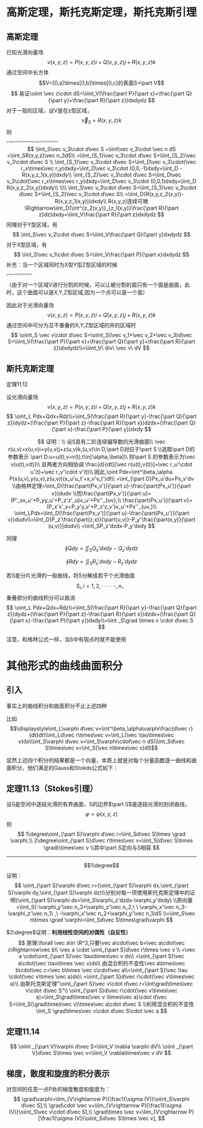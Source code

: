 # 高斯定理，斯托克斯定理，斯托克斯引理

## 高斯定理

已知光滑向量场$$v(x,y,z)=P(x,y,z)i+Q(x,y,z)j+R(x,y,z)k$$通过空间中长方体$$V=[0,a]\times[0,b]\times[0,c]的表面S=\part V$$
$$
易证\oiint \vec c\cdot dS=\iiint_V(\frac{\part P}{\part x}+\frac{\part Q}{\part y}+\frac{\part R}{\part z})dxdydz
$$
对于一般的区域，设V是在z型区域，$$\vec v_3=R(x,y,z)k$$则

<img src="https://s2.loli.net/2022/05/03/qrRzQNnxZMDdJtL.png" alt="image-20220503094054305" style="zoom:33%;" /><img src="https://s2.loli.net/2022/05/03/sRMCjnqvf2zEN3S.png" alt="image-20220503094350431" style="zoom:33%;" />
$$
\iint_S\vec v_3\cdot d\vec S
=\iint\vec v_3\cdot \vec n dS
=\iint_SR(x,y,z)\vec n_3dS\\
=\iint_{S_1}\vec v_3\cdot d\vec S+\iint_{S_2}\vec v_3\cdot d\vec S
\\
\iint_{S_1}\vec v_3\cdot d\vec S=\iint_D\vec v_3\cdot(\vec r_x\times\vec r_y)dxdy=\iint_D\vec v_3\cdot (0,0,-1)dxdy=\iint_D -R(x,y,z_1(x,y))dxdy\\
\iint_{S_2}\vec v_3\cdot d\vec S=\iint_D\vec v_3\cdot(\vec r_x\times\vec r_y)dxdy=\iint_D\vec v_3\cdot (0,0,1)dxdy=\iint_D R(x,y,z_2(x,y))dxdy\\
\\\\
\iint_S\vec v_3\cdot d\vec S=\iint_{S_1}\vec v_3\cdot d\vec S+\iint_{S_2}\vec v_3\cdot d\vec S\\
=\iint_D(R(x,y,z_2(x,y))-R(x,y,z_1(x,y)))dxdy\\
R(x,y,z)连续可微\Rightarrow\iint_D(\int^{z_2(x,y)}_{z_1(x,y)}\frac{\part R}{\part z}dz)dxdy=\iiint_V\frac{\part R}{\part z}dxdydz
$$
同理对于Y型区域，有
$$
\iint_S\vec v_2\cdot d\vec S=\iiint_V\frac{\part Q}{\part y}dxdydz
$$
对于X型区域，有
$$
\iint_S\vec v_1\cdot d\vec S=\iiint_V\frac{\part P}{\part x}dxdydz
$$
补充：当一个区域同时为X型Y型Z型区域的时候

<img src="https://s2.loli.net/2022/05/03/rEVk3oHmPFISxBU.png" alt="image-20220503101530064" style="zoom:33%;" />

（由于对一个区域V进行分割的时候，可以让被分割的面只有一个面是曲面，此时，这个曲面可以是X,Y,Z型区域,因为一个点可以是一个面）

因此对于光滑向量场$$v(x,y,z)=P(x,y,z)i+Q(x,y,z)j+R(x,y,z)k$$通过空间中可分为互不重叠的X,Y,Z型区域的并的区域时
$$
\oiint_S \vec v\cdot d\vec S=\oiint_S(\vec v_1+\vec v_2+\vec v_3)d\vec S=\iiint_V(\frac{\part P}{\part x}+\frac{\part Q}{\part y}+\frac{\part R}{\part z})dxdydz\\=\iiint_V\ div\ \vec v\ dV
$$




## 斯托克斯定理

定理11.12

设光滑向量场$$v(x,y,z)=P(x,y,z)i+Q(x,y,z)j+R(x,y,z)k$$
$$
\oint_L Pdx+Qdx+Rdz\\=\iint_S(\frac{\part R}{\part y}-\frac{\part Q}{\part z})dydz+(\frac{\part P}{\part z}-\frac{\part R}{\part x})dzdx+(\frac{\part Q}{\part x}-\frac{\part P}{\part y})dxdy
$$

$$
证明：\\
设S具有二阶连续偏导数的光滑曲面\\
\vec r(u,v)=x(u,v)i+y(u,v)j+z(u,v)k,(u,v)\in D,\part D对应于\part S
\\选取\part D的参数表示
\part D:u=u(t),v=v(t),t\in[\alpha,\beta]\\
则\part S 的参数表示为\vec v(u(t),v(t))\\
且两者方向相协调
\frac{d}{dt}[\vec r(u(t),v(t))]=\vec r_u'\cdot u'(t)+\vec r_v'\cdot v'(t)\\
因此,\oint Pdx=\int^\beta_\alpha P(x(u,v),y(u,v),z(u,v))(x_u'u_t'+x_v'v_t')dt\\
=\int_{\part D}Px_u'du+Px_v'dv
\\由格林定理=\iint_D(\frac{\part(Px_v')}{\part u}-\frac{\part(Px_u')}{\part v})dudv
\\而\frac{\part(Px_v')}{\part u}=(P'_xx_u'+P_yy_u'+P_z'z'_u)x_u'+Px''_{uv},\\
\frac{\part(Px_u')}{\part v}=(P_x'x'_v+P_y'y_v'+P_z'z_v')x_u'+Px''_{uv,}\\
\oint_LPdx=\iint_D(\frac{\part(Px_v')}{\part u}-\frac{\part(Px_u')}{\part v})dudv\\=\iint_D[P_z'\frac{\part(z,x)}{\part(u,v)}-P_y'\frac{\part(x,y)}{\part (u,v)}]dudv\\
=\iint_SP_z'dzdx-P_y'dxdy
$$

同理$$\displaystyle\oint Qdy=\iint_S Q_x'dxdy-Q_z'dydz$$

$$\displaystyle\oint Rdy=\iint_S R_x'dxdy-R_z'dydz$$

若S是分片光滑的一般曲线，将S分解成若干个光滑曲面$$S_i,i=1,2,······,n，$$重叠部分的曲线积分可以抵消
$$
\oint_L Pdx+Qdx+Rdz\\=\iint_S(\frac{\part R}{\part y}-\frac{\part Q}{\part z})dydz+(\frac{\part P}{\part z}-\frac{\part R}{\part x})dzdx+(\frac{\part Q}{\part x}-\frac{\part P}{\part y})dxdy\\=\iint _S\grad \times v \cdot d\vec S
$$



注意，和格林公式一样，当S中有瑕点时就不能使用

# 其他形式的曲线曲面积分

## 引入

事实上的曲线积分和曲面积分不止上述四种

比如$$\displaystyle\int_L\varphi d\vec v=\int^\beta_\alpha\varphi\frac{d\vec r}{dt}dt\\\int_Ld\vec r\times\vec v=\int_L(\vec \tau\times\vec v)ds\\\int_S\varphi d\vec v=\int_S\varphi\cdot\vec n dS\\\int_Sd\vec S\times\vec v=\int_S(\vec n\times\vec v)dS$$

显然上述四个积分的结果都是一个向量，本质上就是对每个分量函数逐一曲线和曲面积分，他们满足的Gauss和Stokds公式如下：

## 定理11.13（Stokes引理）

设S是空间中逐段光滑的有界曲面，S的边界$\part S$是逐段光滑的封闭曲线，$$\varphi=\varphi(x,y,z)$$则
$$
1\degree\oint_{\part S}\varphi d\vec r=\iint_Sd\vec S\times \grad \varphi,\\
2\degree\oint_{\part S}d\vec r\times\vec v=\iint_S(d\vec S\times \grad)\times\vec v
\\其中\part S定向与S相容
$$

------

$$1\degree$$证明：
$$
\oint_{\part S}\varphi d\vec r=(\oint_{\part S}\varphi dx,\oint_{\part S}\varphi dy,\oint_{\part S}\varphi dz)\\分别对每一项使用斯托克斯定理中的证明(\oint_{\part S}\varphi dx=\iint_S\varphi_z'dzdx-\varphi_y'dxdy)
\\原向量=\iint_S(-\varphi_y'\vec n_3+\varphi_z'\vec n_2,\ \ \varphi_x'\vec n_3-\varphi_z'\vec n_1\ ,\ -\varphi_x'\vec n_2+\varphi_y'\vec n_1)dS
\\=\iint_S\vec n\times \grad \varphi=\iint_Sd\vec S\times\grad\varphi
$$


$2\degree$证明：**利用线性空间的对偶性（自反性）**
$$
原理:\forall \vec a\in \R^3,只要\vec a\cdot\vec b=\vec a\cdot\vec c\Rightarrow\vec b\\
\vec a \cdot \oint_{\part S}d\vec r\times \vec v \\
=\vec a \cdot\oint_{\part S}\vec \tau\times\vec v ds\\
=\oint_{\part S}\vec a\cdot(\vec \tau\times \vec v)ds\\
由混合积的不变性\vec a\times\vec b\cdot\vec c=\vec b\times \vec c\cdot\vec a\\=\oint_{\part S}\vec \tau \cdot(\vec v\times \vec a)ds\\
=\oint_{\part S}d\vec r\cdot(\vec v\times\vec a)\\
由斯托克斯定理"\oint_{\part S}\vec v\cdot d\vec r=\iint\grad\times\vec v\cdot d\vec S"\\
\oint_{\part S}d\vec r\cdot(\vec v\times\vec a)=\iint_S\grad\times(\vec v \times\vec a)\cdot d\vec S=\iint_S(\grad\times\vec v)\times\vec a\cdot d\vec S
\\利用混合积的不变性\iint_S  \grad\times\vec v\cdot d\vec S\cdot \vec a
$$

## 定理11.14

$$
\oiint _{\part V}\varphi d\vec S=\iiint_V \nabla \varphi dV\\
\oiint _{\part V}d\vec S\times \vec v=\iiint_V \nabla\times\vec v dV
$$



## 梯度，散度和旋度的积分表示

对空间的任意一点P处的梯度散度和旋度为：
$$
\grad\varphi=\lim_{V\rightarrow P}[\frac1{\sigma (V)}\oiint_S\varphi d\vec S],\\
\grad\cdot \vec v=\lim_{V\rightarrow P}[\frac1{\sigma (V)}\oiint_S\vec v\cdot d\vec S],\\
\grad\times \vec v=\lim_{V\rightarrow P}[\frac1{\sigma (V)}\oiint_Sd\vec S\times \vec v],
$$


